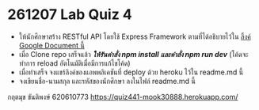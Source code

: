 # 261207 Lab Quiz 4

* ให้นักศึกษาสร้าง RESTful API โดยใช้ Express Framework ตามที่ได้อธิบายไว้ใน [ลิ้งค์ Google Document นี้](https://docs.google.com/document/d/1_U-EvJXLMlaz046yWOIrxLo6EbarQ3VXYiEVRpFRcpo/edit?usp=sharing)
* เมื่อ Clone repo เสร็จแล้ว ***ให้รันคำสั่ง npm install และคำสั่ง npm run dev*** (โค้ดจะทำการ reload อัตโนมัติเมื่อมีการแก้ไขโค้ด)
* เมื่อทำเสร็จ จงแชร์ลิงค์ของแอพพลิเคชันที่ deploy ด้วย heroku ไว้ใน readme.md นี้
* จงเขียนชื่อ-นามสกุล และรหัสของนักศึกษา ลงในไฟล์ readme.md นี้ 

กฤตมุข ขันติพงษ์ 620610773
https://quiz441-mook30888.herokuapp.com/